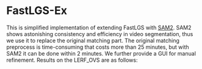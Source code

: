 # FastLGS-Ex
This is simplified implementation of extending FastLGS with [SAM2](https://github.com/facebookresearch/sam2).
SAM2 shows astonishing consistency and efficiency in video segmentation, thus we use it to replace the original matching part.
The original matching preprocess is time-consuming that costs more than 25 minutes, but with SAM2 it can be done within 2 minutes.
We further provide a GUI for manual refinement. Results on the LERF_OVS are as follows:
